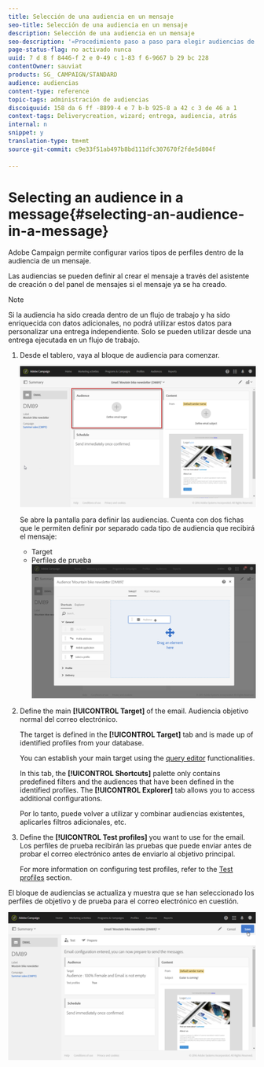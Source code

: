 ```yaml
---
title: Selección de una audiencia en un mensaje
seo-title: Selección de una audiencia en un mensaje
description: Selección de una audiencia en un mensaje
seo-description: '«Procedimiento paso a paso para elegir audiencias de un correo electrónico: población objetivo principal y perfiles de prueba. "'
page-status-flag: no activado nunca
uuid: 7 d 8 f 8446-f 2 e 0-49 c 1-83 f 6-9667 b 29 bc 228
contentOwner: sauviat
products: SG_ CAMPAIGN/STANDARD
audience: audiencias
content-type: reference
topic-tags: administración de audiencias
discoiquuid: 158 da 6 ff -8899-4 e 7 b-b 925-8 a 42 c 3 de 46 a 1
context-tags: Deliverycreation, wizard; entrega, audiencia, atrás
internal: n
snippet: y
translation-type: tm+mt
source-git-commit: c9e33f51ab497b8bd111dfc307670f2fde5d804f

---
```



# Selecting an audience in a message{#selecting-an-audience-in-a-message}

Adobe Campaign permite configurar varios tipos de perfiles dentro de la audiencia de un mensaje.

Las audiencias se pueden definir al crear el mensaje a través del asistente de creación o del panel de mensajes si el mensaje ya se ha creado.

>[!NOTE]
>
>Si la audiencia ha sido creada dentro de un flujo de trabajo y ha sido enriquecida con datos adicionales, no podrá utilizar estos datos para personalizar una entrega independiente. Solo se pueden utilizar desde una entrega ejecutada en un flujo de trabajo.

1. Desde el tablero, vaya al bloque de audiencia para comenzar.

   ![](assets/delivery_audience_definition_1.png)

   Se abre la pantalla para definir las audiencias. Cuenta con dos fichas que le permiten definir por separado cada tipo de audiencia que recibirá el mensaje:

   * Target
   * Perfiles de prueba
   ![](assets/delivery_audience_definition_2.png)

1. Define the main **[!UICONTROL Target]** of the email. Audiencia objetivo normal del correo electrónico.

   The target is defined in the **[!UICONTROL Target]** tab and is made up of identified profiles from your database.

   You can establish your main target using the [query editor](../../automating/using/editing-queries.md#creating-queries) functionalities.

   In this tab, the **[!UICONTROL Shortcuts]** palette only contains predefined filters and the audiences that have been defined in the identified profiles. The **[!UICONTROL Explorer]** tab allows you to access additional configurations.

   Por lo tanto, puede volver a utilizar y combinar audiencias existentes, aplicarles filtros adicionales, etc.

1. Define the **[!UICONTROL Test profiles]** you want to use for the email. Los perfiles de prueba recibirán las pruebas que puede enviar antes de probar el correo electrónico antes de enviarlo al objetivo principal.

   For more information on configuring test profiles, refer to the [Test profiles](../../sending/using/managing-test-profiles-and-sending-proofs.md) section.

El bloque de audiencias se actualiza y muestra que se han seleccionado los perfiles de objetivo y de prueba para el correo electrónico en cuestión.

![](assets/delivery_audience_definition_3.png)

